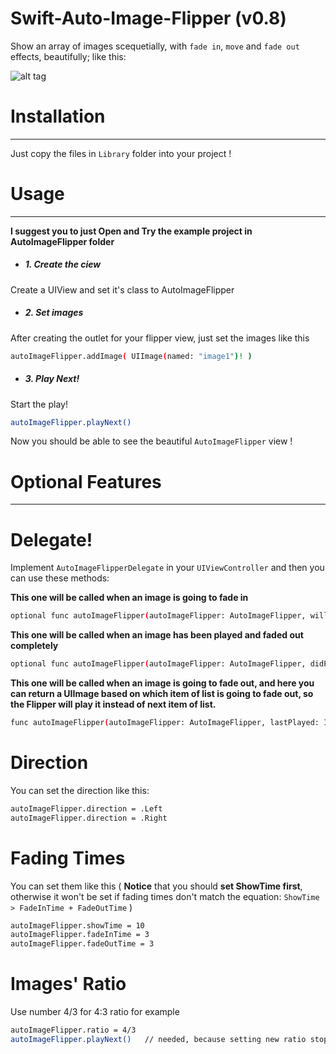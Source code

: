 # Swift-Auto-Image-Flipper (v0.8)

Show an array of images scequetially, with `fade in`, `move` and `fade out` effects, beautifully; like this:

![alt tag](https://raw.githubusercontent.com/sina-kh/Swift-Auto-Image-Flipper/master/Auto%20Image%20Flipper/Example/Demo.gif)

# Installation
---
Just copy the files in `Library` folder into your project !

# Usage
---
**I suggest you to just Open and Try the example project in AutoImageFlipper folder**

* ##### 1. Create the ciew

Create a UIView and set it's class to AutoImageFlipper

* ##### 2. Set images

After creating the outlet for your flipper view, just set the images like this

  ```sh
  autoImageFlipper.addImage( UIImage(named: "image1")! )
  ```

* ##### 3. Play Next!

Start the play!

```sh
autoImageFlipper.playNext()
```

Now you should be able to see the beautiful `AutoImageFlipper` view !

# Optional Features
---
# Delegate!

Implement `AutoImageFlipperDelegate` in your `UIViewController` and then you can use these methods:

**This one will be called when an image is going to fade in**
```sh
optional func autoImageFlipper(autoImageFlipper: AutoImageFlipper, willPlayImage: UIImage, onImageView: UIImageView)
```

**This one will be called when an image has been played and faded out completely**
```sh
optional func autoImageFlipper(autoImageFlipper: AutoImageFlipper, didPlayImage: UIImage)
```

**This one will be called when an image is going to fade out, and here you can return a UIImage based on which item of list is going to fade out, so the Flipper will play it instead of next item of list.**
```sh
func autoImageFlipper(autoImageFlipper: AutoImageFlipper, lastPlayed: Int) -> UIImage?
```

# Direction

You can set the direction like this:

```sh
autoImageFlipper.direction = .Left
autoImageFlipper.direction = .Right
```

# Fading Times

You can set them like this ( **Notice** that you should **set ShowTime first**, otherwise it won't be set if fading times don't match the equation: `ShowTime > FadeInTime + FadeOutTime` )

```sh
autoImageFlipper.showTime = 10
autoImageFlipper.fadeInTime = 3
autoImageFlipper.fadeOutTime = 3
```

# Images' Ratio

Use number 4/3 for 4:3 ratio for example

```sh
autoImageFlipper.ratio = 4/3
autoImageFlipper.playNext()   // needed, because setting new ratio stops the play
```
